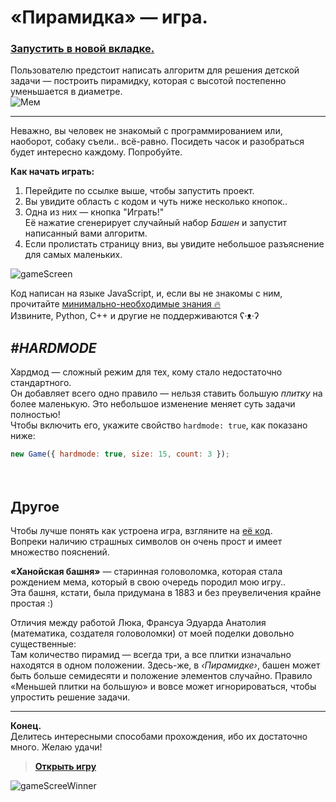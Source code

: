 # «Пирамидка» — игра.
### [**Запустить в новой вкладке.**](https://zoodogood.github.io/piramide/)  


Пользователю предстоит написать алгоритм для решения детской задачи — построить пирамидку, которая с высотой постепенно уменьшается в диаметре.  
![Мем](https://media.discordapp.net/attachments/770349221634244639/897401681778733096/unknown.png)

***

Неважно, вы человек не знакомый с программированием или, наоборот, собаку съели.. всё-равно. Посидеть часок и разобраться будет интересно каждому. Попробуйте.  

**Как начать играть:**  
1. Перейдите по ссылке выше, чтобы запустить проект.
2. Вы увидите область с кодом и чуть ниже несколько кнопок..
3. Одна из них — кнопка "Играть!"  
Её нажатие сгенерирует случайный набор _Башен_ и запустит написанный вами алгоритм.
4. Если пролистать страницу вниз, вы увидите небольшое разъяснение для самых маленьких.

![gameScreen](https://cdn.discordapp.com/attachments/864098765546717184/902089555807731782/unknown.png)

Код написан на языке JavaScript, и, если вы не знакомы с ним, прочитайте [минимально-необходимые знания 🔥](https://github.com/zoodogood/piramide/blob/main/resources/learnjs.md)  
Извините, Python, C++ и другие не поддерживаются ʕ·ᴥ·ʔ


## **_#HARDMODE_**
Хардмод — сложный режим для тех, кому стало недостаточно стандартного.  
Он добавляет всего одно правило — нельзя ставить большую _плитку_ на более маленькую. Это небольшое изменение меняет суть задачи полностью!  
Чтобы включить его, укажите свойство `hardmode: true`, как показано ниже:
```js
new Game({ hardmode: true, size: 15, count: 3 });
```
ᅠ  
## Другое
Чтобы лучше понять как устроена игра, взгляните на [её код](https://github.com/zoodogood/piramide/blob/main/classes/Game.js).  
Вопреки наличию страшных символов он очень прост и имеет множество пояснений.  

**«Ханойская башня»** — старинная головоломка, которая стала рождением мема, который в свою очередь породил мою игру..  
Эта башня, кстати, была придумана в 1883 и без преувеличения крайне простая :)  

Отличия между работой Люка, Франсуа Эдуарда Анатолия (математика, создателя головоломки) от моей поделки довольно существенные:  
Там количество пирамид — всегда три, а все плитки изначально находятся в одном положении. Здесь-же, в _‹Пирамидке›_, башен может быть больше семидесяти и положение элементов случайно. Правило «Меньшей плитки на большую» и вовсе может игнорироваться, чтобы упростить решение задачи.  
***


**Конец.**  
Делитесь интересными способами прохождения, ибо их достаточно много. Желаю удачи!  
> [**Открыть игру**](https://zoodogood.github.io/piramide/)

![gameScreeWinner](https://cdn.discordapp.com/attachments/565126051496198164/902442790624059432/unknown.png)
